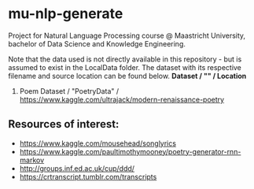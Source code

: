 # mu-nlp-generate
Project for Natural Language Processing course @ Maastricht University, bachelor of Data Science and Knowledge Engineering.

Note that the data used is not directly available in this repository - but is assumed to exist in the LocalData folder. The dataset with its respective filename and source location can be found below.
**Dataset / "<FileName>" / Location**
1. Poem Dataset / "PoetryData" / https://www.kaggle.com/ultrajack/modern-renaissance-poetry

## Resources of interest:
- https://www.kaggle.com/mousehead/songlyrics
- https://www.kaggle.com/paultimothymooney/poetry-generator-rnn-markov
- http://groups.inf.ed.ac.uk/cup/ddd/
- https://crtranscript.tumblr.com/transcripts

